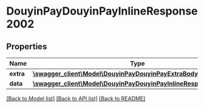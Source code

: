 # DouyinPayDouyinPayInlineResponse2002

## Properties
Name | Type | Description | Notes
------------ | ------------- | ------------- | -------------
**extra** | [**\swagger_client\Model\DouyinPayDouyinPayExtraBody**](DouyinPayDouyinPayExtraBody.md) |  | [optional] 
**data** | [**\swagger_client\Model\DouyinPayDouyinPayInlineResponse2002Data**](DouyinPayDouyinPayInlineResponse2002Data.md) |  | [optional] 

[[Back to Model list]](../README.md#documentation-for-models) [[Back to API list]](../README.md#documentation-for-api-endpoints) [[Back to README]](../README.md)

